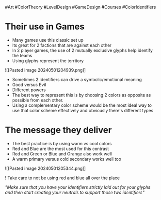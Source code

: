 #Art #ColorTheory #LevelDesign #GameDesign #Courses #ColorIdentifiers

# Their use in Games
- Many games use this classic set up
- Its great for 2 factions that are against each other
- In 2 player games, the use of 2 mutually exclusive glyphs help identify the teams
- Using glyphs represent the territory

![[Pasted image 20240501204939.png]]

- Sometimes 2 identifiers can drive a symbolic/emotional meaning
- Good versus Evil
- Different powers
- The best way to represent this is by choosing 2 colors as opposite as possible from each other. 
- Using a complementary color scheme would be the most ideal way to use that color scheme effectively and obviously there's different types

# The message they deliver
- The best practice is by using warm vs cool colors
- Red and Blue are the most used for this contrast
- Red and Green or Blue and Orange also work well
- A warm primary versus  cold secondary works well too

![[Pasted image 20240501205344.png]]

! Take care to not be using red and blue all over the place

_"Make sure that you have your identifiers strictly laid out for your glyphs and then start creating your neutrals to support those two identifiers"_
